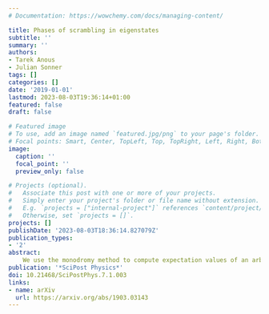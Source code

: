 ```yaml
---
# Documentation: https://wowchemy.com/docs/managing-content/

title: Phases of scrambling in eigenstates
subtitle: ''
summary: ''
authors:
- Tarek Anous
- Julian Sonner
tags: []
categories: []
date: '2019-01-01'
lastmod: 2023-08-03T19:36:14+01:00
featured: false
draft: false

# Featured image
# To use, add an image named `featured.jpg/png` to your page's folder.
# Focal points: Smart, Center, TopLeft, Top, TopRight, Left, Right, BottomLeft, Bottom, BottomRight.
image:
  caption: ''
  focal_point: ''
  preview_only: false

# Projects (optional).
#   Associate this post with one or more of your projects.
#   Simply enter your project's folder or file name without extension.
#   E.g. `projects = ["internal-project"]` references `content/project/deep-learning/index.md`.
#   Otherwise, set `projects = []`.
projects: []
publishDate: '2023-08-03T18:36:14.827079Z'
publication_types:
- '2'
abstract: 
    We use the monodromy method to compute expectation values of an arbitrary number of light operators in finitely excited ("heavy") eigenstates of holographic 2D CFT. For eigenstates with scaling dimensions above the BTZ threshold, these behave thermally up to small corrections, with an effective temperature determined by the heavy state. Below the threshold we find oscillatory and not decaying behavior. As an application of these results we compute the expectation of the out-of-time order arrangement of four light operators in a heavy eigenstate, i.e. a six-point function. Above the threshold we find maximally scrambling behavior with Lyapunov exponent $2\pi T_{\rm eff}$. Below threshold we find that the eigenstate OTOC shows persistent harmonic oscillations.
publication: '*SciPost Physics*'
doi: 10.21468/SciPostPhys.7.1.003
links:
- name: arXiv
  url: https://arxiv.org/abs/1903.03143
---
```

